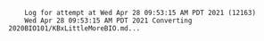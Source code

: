         Log for attempt at Wed Apr 28 09:53:15 AM PDT 2021 (12163)
        Wed Apr 28 09:53:15 AM PDT 2021 Converting 2020BIO101/KBxLittleMoreBIO.md...
